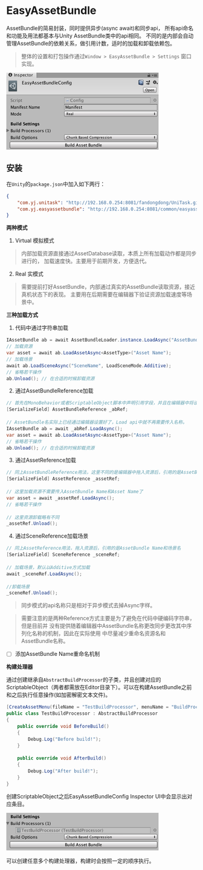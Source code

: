 # EasyAssetBundle

AssetBundle的简易封装，同时提供异步(async await)和同步api，
所有api命名和功能及用法都基本与Unity AssetBundle类中的api相同。
不同的是内部会自动管理AssetBundle的依赖关系，做引用计数，适时的加载和卸载依赖包。

> 整体的设置和打包操作通过`Window > EasyAssetBundle > Settings` 窗口实现。

![](images/inspector_ui.png)

## 安装

在`Unity`的`package.json`中加入如下两行：

```json
{
    "com.yj.unitask": "http://192.168.0.254:8081/fandongdong/UniTask.git#upm",
    "com.yj.easyassetbundle": "http://192.168.0.254:8081/common/easyassetbundle.git#upm"
}
```

**两种模式**
1.  Virtual 模拟模式
>  内部加载资源直接通过AssetDatabase读取，本质上所有加载动作都是同步进行的，
加载速度快。主要用于前期开发，方便迭代。
2.  Real 实模式
>  需要提前打好AssetBundle，内部通过真实的AssetBundle读取资源，接近真机状态下的表现。
主要用在后期需要在编辑器下验证资源加载速度等场景中。

**三种加载方式**
1.  代码中通过字符串加载
```cs
IAssetBundle ab = await AssetBundleLoader.instance.LoadAsync("AssetBundle Name");
// 加载资源
var asset = await ab.LoadAssetAsync<AssetType>("Asset Name");
// 加载场景
await ab.LoadSceneAsync("SceneName", LoadSceneMode.Additive);
// 省略若干操作
ab.Unload(); // 在合适的时候卸载资源
```
2. 通过AssetBundleReference加载
```cs
// 首先在MonoBehavior或者ScriptableObject脚本中声明引用字段，并且在编辑器中将设置好AssetBundle名称的资源拖入
[SerializeField] AssetBundleReference _abRef;

// AssetBundle名实际上已经通过编辑器设置好了，Load api中就不再需要传入名称。
IAssetBundle ab = await _abRef.LoadAsync();
var asset = await ab.LoadAssetAsync<AssetType>("Asset Name");
// 省略若干操作
ab.Unload(); // 在合适的时候卸载资源
```
3. 通过AssetReference加载
```cs
// 同上AssetBundleReference用法，这里不同的是编辑器中拖入资源后，引用的是AssetBundle Name和其中的某个资源名
[SerializeField] AssetReference _assetRef;

// 这里加载资源不需要传入AssetBundle Name和Asset Name了
var asset = await _assetRef.LoadAsync();
// 省略若干操作

// 这里资源卸载略有不同
_assetRef.Unload();
```
4. 通过SceneReference加载场景
```cs
// 同上AssetReference用法，拖入资源后，引用的是AssetBundle Name和场景名
[SerializeField] SceneReference _sceneRef;

// 加载场景，默认以Additive方式加载
await _sceneRef.LoadAsync();

//卸载场景
_sceneRef.Unload();
```
>  同步模式的api名称只是相对于异步模式去掉Async字样。

>  需要注意的是两种Reference方式主要是为了避免在代码中硬编码字符串，但是目前并
没有提供随着编辑器中AssetBundle名称更改同步更改其中序列化名称的机制，因此在实际使用
中尽量减少重命名资源名和AssetBundle名称。
* [ ]  添加AssetBundle Name重命名机制

**构建处理器**

通过创建继承自`AbstractBuildProcessor`的子类，并且创建对应的ScriptableObject（两者都需放在Editor目录下）。可以在构建AssetBundle之前和之后执行任意操作(如加密解密文本文件)。
```cs
[CreateAssetMenu(fileName = "TestBuildProcessor", menuName = "BuildProcessors/TestBuildProcessor")]
public class TestBuildProcessor : AbstractBuildProcessor
{
    public override void BeforeBuild()
    {
        Debug.Log("Before build!");
    }

    public override void AfterBuild()
    {
        Debug.Log("After build!");
    }
}
```
创建ScriptableObject之后EasyAssetBundleConfig Inspector UI中会显示出对应条目。

![](images/build_processors_ui.png)

可以创建任意多个构建处理器，构建时会按照一定的顺序执行。